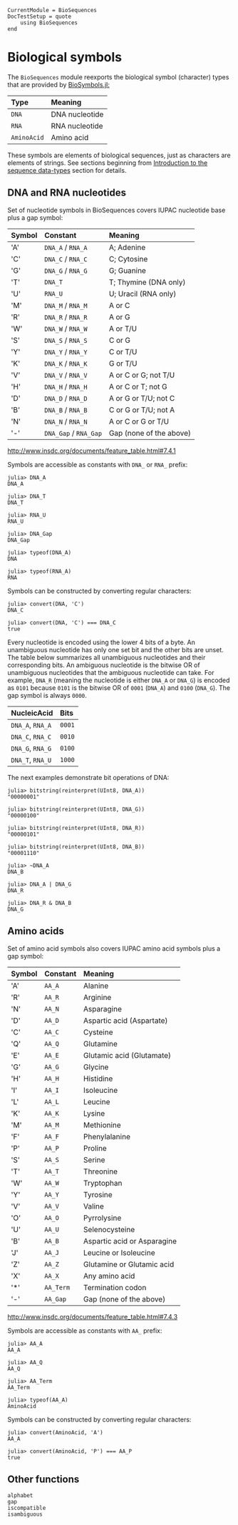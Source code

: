 ```@meta
CurrentModule = BioSequences
DocTestSetup = quote
    using BioSequences
end
```
# Biological symbols

The `BioSequences` module reexports the biological symbol (character) types
that are provided by [BioSymbols.jl:](http://biojulia.net/BioSymbols.jl/)

| Type            | Meaning        |
| :-------------- | :------------- |
| `DNA`           | DNA nucleotide |
| `RNA`           | RNA nucleotide |
| `AminoAcid`     | Amino acid     |

These symbols are elements of biological sequences, just as characters are
elements of strings. See sections beginning from
[Introduction to the sequence data-types](@ref) section for details.


## DNA and RNA nucleotides

Set of nucleotide symbols in BioSequences covers IUPAC nucleotide base plus
a gap symbol:

| Symbol | Constant              | Meaning                    |
| :----- | :-------------------- | :------------------------- |
| 'A'    | `DNA_A` / `RNA_A`     | A; Adenine                 |
| 'C'    | `DNA_C` / `RNA_C`     | C; Cytosine                |
| 'G'    | `DNA_G` / `RNA_G`     | G; Guanine                 |
| 'T'    | `DNA_T`               | T; Thymine (DNA only)      |
| 'U'    | `RNA_U`               | U; Uracil (RNA only)       |
| 'M'    | `DNA_M` / `RNA_M`     | A or C                     |
| 'R'    | `DNA_R` / `RNA_R`     | A or G                     |
| 'W'    | `DNA_W` / `RNA_W`     | A or T/U                   |
| 'S'    | `DNA_S` / `RNA_S`     | C or G                     |
| 'Y'    | `DNA_Y` / `RNA_Y`     | C or T/U                   |
| 'K'    | `DNA_K` / `RNA_K`     | G or T/U                   |
| 'V'    | `DNA_V` / `RNA_V`     | A or C or G; not T/U       |
| 'H'    | `DNA_H` / `RNA_H`     | A or C or T; not G         |
| 'D'    | `DNA_D` / `RNA_D`     | A or G or T/U; not C       |
| 'B'    | `DNA_B` / `RNA_B`     | C or G or T/U; not A       |
| 'N'    | `DNA_N` / `RNA_N`     | A or C or G or T/U         |
| '-'    | `DNA_Gap` / `RNA_Gap` | Gap (none of the above)    |

<http://www.insdc.org/documents/feature_table.html#7.4.1>

Symbols are accessible as constants with `DNA_` or `RNA_` prefix:
```jldoctest
julia> DNA_A
DNA_A

julia> DNA_T
DNA_T

julia> RNA_U
RNA_U

julia> DNA_Gap
DNA_Gap

julia> typeof(DNA_A)
DNA

julia> typeof(RNA_A)
RNA

```

Symbols can be constructed by converting regular characters:
```jldoctest
julia> convert(DNA, 'C')
DNA_C

julia> convert(DNA, 'C') === DNA_C
true

```

Every nucleotide is encoded using the lower 4 bits of a byte. An unambiguous
nucleotide has only one set bit and the other bits are unset. The table below
summarizes all unambiguous nucleotides and their corresponding bits. An
ambiguous nucleotide is the bitwise OR of unambiguous nucleotides that the
ambiguous nucleotide can take. For example, `DNA_R` (meaning the nucleotide is
either `DNA_A` or `DNA_G`) is encoded as `0101` because `0101` is the bitwise OR
of `0001` (`DNA_A`) and `0100` (`DNA_G`). The gap symbol is always `0000`.

|   NucleicAcid    |  Bits  |
|:---------------- |:------ |
| `DNA_A`, `RNA_A` | `0001` |
| `DNA_C`, `RNA_C` | `0010` |
| `DNA_G`, `RNA_G` | `0100` |
| `DNA_T`, `RNA_U` | `1000` |

The next examples demonstrate bit operations of DNA:
```jldoctest
julia> bitstring(reinterpret(UInt8, DNA_A))
"00000001"

julia> bitstring(reinterpret(UInt8, DNA_G))
"00000100"

julia> bitstring(reinterpret(UInt8, DNA_R))
"00000101"

julia> bitstring(reinterpret(UInt8, DNA_B))
"00001110"

julia> ~DNA_A
DNA_B

julia> DNA_A | DNA_G
DNA_R

julia> DNA_R & DNA_B
DNA_G

```

## Amino acids

Set of amino acid symbols also covers IUPAC amino acid symbols plus a gap symbol:

| Symbol       | Constant        | Meaning                     |
| :----------- | :-------------- | :-------------------------- |
| 'A'          | `AA_A`          | Alanine                     |
| 'R'          | `AA_R`          | Arginine                    |
| 'N'          | `AA_N`          | Asparagine                  |
| 'D'          | `AA_D`          | Aspartic acid (Aspartate)   |
| 'C'          | `AA_C`          | Cysteine                    |
| 'Q'          | `AA_Q`          | Glutamine                   |
| 'E'          | `AA_E`          | Glutamic acid (Glutamate)   |
| 'G'          | `AA_G`          | Glycine                     |
| 'H'          | `AA_H`          | Histidine                   |
| 'I'          | `AA_I`          | Isoleucine                  |
| 'L'          | `AA_L`          | Leucine                     |
| 'K'          | `AA_K`          | Lysine                      |
| 'M'          | `AA_M`          | Methionine                  |
| 'F'          | `AA_F`          | Phenylalanine               |
| 'P'          | `AA_P`          | Proline                     |
| 'S'          | `AA_S`          | Serine                      |
| 'T'          | `AA_T`          | Threonine                   |
| 'W'          | `AA_W`          | Tryptophan                  |
| 'Y'          | `AA_Y`          | Tyrosine                    |
| 'V'          | `AA_V`          | Valine                      |
| 'O'          | `AA_O`          | Pyrrolysine                 |
| 'U'          | `AA_U`          | Selenocysteine              |
| 'B'          | `AA_B`          | Aspartic acid or Asparagine |
| 'J'          | `AA_J`          | Leucine or Isoleucine       |
| 'Z'          | `AA_Z`          | Glutamine or Glutamic acid  |
| 'X'          | `AA_X`          | Any amino acid              |
| '*'          | `AA_Term`       | Termination codon           |
| '-'          | `AA_Gap`        | Gap (none of the above)     |

<http://www.insdc.org/documents/feature_table.html#7.4.3>

Symbols are accessible as constants with `AA_` prefix:
```jldoctest
julia> AA_A
AA_A

julia> AA_Q
AA_Q

julia> AA_Term
AA_Term

julia> typeof(AA_A)
AminoAcid

```

Symbols can be constructed by converting regular characters:
```jldoctest
julia> convert(AminoAcid, 'A')
AA_A

julia> convert(AminoAcid, 'P') === AA_P
true

```


## Other functions

```@docs
alphabet
gap
iscompatible
isambiguous
```
